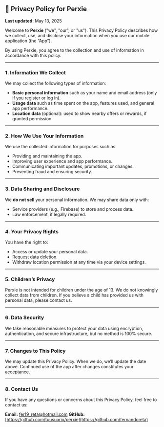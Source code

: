 ## 📄 Privacy Policy for Perxie

**Last updated:** May 13, 2025

Welcome to **Perxie** ("we", "our", or "us"). This Privacy Policy describes how we collect, use, and disclose your information when you use our mobile application (the “App”).

By using Perxie, you agree to the collection and use of information in accordance with this policy.

---

### 1. Information We Collect

We may collect the following types of information:

- **Basic personal information** such as your name and email address (only if you register or log in).
- **Usage data** such as time spent on the app, features used, and general app performance.
- **Location data** (optional): used to show nearby offers or rewards, if granted permission.

---

### 2. How We Use Your Information

We use the collected information for purposes such as:

- Providing and maintaining the app.
- Improving user experience and app performance.
- Communicating important updates, promotions, or changes.
- Preventing fraud and ensuring security.

---

### 3. Data Sharing and Disclosure

We **do not sell** your personal information. We may share data only with:

- Service providers (e.g., Firebase) to store and process data.
- Law enforcement, if legally required.

---

### 4. Your Privacy Rights

You have the right to:

- Access or update your personal data.
- Request data deletion.
- Withdraw location permission at any time via your device settings.

---

### 5. Children’s Privacy

Perxie is not intended for children under the age of 13. We do not knowingly collect data from children. If you believe a child has provided us with personal data, please contact us.

---

### 6. Data Security

We take reasonable measures to protect your data using encryption, authentication, and secure infrastructure, but no method is 100% secure.

---

### 7. Changes to This Policy

We may update this Privacy Policy. When we do, we’ll update the date above. Continued use of the app after changes constitutes your acceptance.

---

### 8. Contact Us

If you have any questions or concerns about this Privacy Policy, feel free to contact us:

**Email:** fer19_reta@hotmail.com
**GitHub:** [https://github.com/tuusuario/perxie](https://github.com/fernandoreta)
